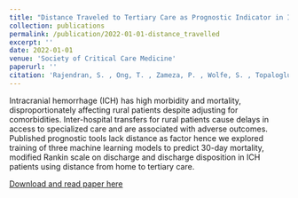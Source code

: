 ```yaml
---
title: "Distance Traveled to Tertiary Care as Prognostic Indicator in Intracerebral Hemorrhage Outcomes"
collection: publications
permalink: /publication/2022-01-01-distance_travelled
excerpt: ''
date: 2022-01-01
venue: 'Society of Critical Care Medicine'
paperurl: ''
citation: 'Rajendran, S. , Ong, T. , Zameza, P. , Wolfe, S. , Topaloglu, U. , Duncan, P. , Anwar, M. , Samuel, R. , Budigi, B. , Lack, C. & Sarwal, A. (2022). 779: DISTANCE TRAVELED TO TERTIARY CARE AS PROGNOSTIC INDICATOR IN INTRACEREBRAL HEMORRHAGE OUTCOMES. Critical Care Medicine, 50 (1), 384-384. doi: 10.1097/01.ccm.0000809440.55714.3d.'
---
```


Intracranial hemorrhage (ICH) has high morbidity and mortality, disproportionately affecting rural patients despite adjusting for comorbidities. Inter-hospital transfers for rural patients cause delays in access to specialized care and are associated with adverse outcomes. Published prognostic tools lack distance as factor hence we explored training of three machine learning models to predict 30-day mortality, modified Rankin scale on discharge and discharge disposition in ICH patients using distance from home to tertiary care.


[Download and read paper here](http://surajraj99.github.io/files/pubs/distance_travelled.pdf)
